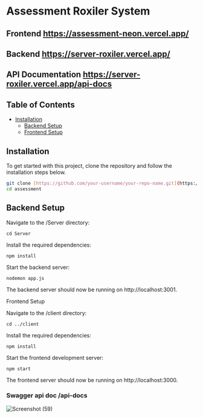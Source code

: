 
# Assessment Roxiler System

## Frontend https://assessment-neon.vercel.app/
## Backend https://server-roxiler.vercel.app/
## API Documentation https://server-roxiler.vercel.app/api-docs



## Table of Contents

- [Installation](#installation)
  - [Backend Setup](#backend-setup)
  - [Frontend Setup](#frontend-setup)



## Installation

To get started with this project, clone the repository and follow the installation steps below.

```bash
git clone [https://github.com/your-username/your-repo-name.git](https://github.com/Bhuvenesh-Sheth/assessment.git)
cd assessment
```

## Backend Setup
Navigate to the /Server directory:

```
cd Server
```

Install the required dependencies:

```
npm install
```


Start the backend server:

```
nodemon app.js
```

The backend server should now be running on http://localhost:3001.

Frontend Setup

Navigate to the /client directory:

```
cd ../client
```

Install the required dependencies:

```
npm install
```

Start the frontend development server:
```
npm start
```
The frontend server should now be running on http://localhost:3000.

### Swagger api doc /api-docs

![Screenshot (59)](https://github.com/Bhuvenesh-Sheth/assessment/assets/140826716/aff69d36-7fad-4837-98c4-400bd9ce7885)


